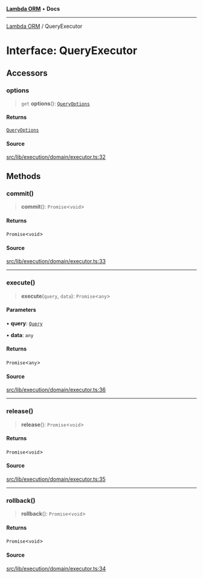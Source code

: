 [**Lambda ORM**](../README.md) • **Docs**

***

[Lambda ORM](../README.md) / QueryExecutor

# Interface: QueryExecutor

## Accessors

### options

> `get` **options**(): [`QueryOptions`](QueryOptions.md)

#### Returns

[`QueryOptions`](QueryOptions.md)

#### Source

[src/lib/execution/domain/executor.ts:32](https://github.com/lambda-orm/lambdaorm/blob/b5545097c371addc7799ba0f29b9e8204e97d347/src/lib/execution/domain/executor.ts#L32)

## Methods

### commit()

> **commit**(): `Promise`\<`void`\>

#### Returns

`Promise`\<`void`\>

#### Source

[src/lib/execution/domain/executor.ts:33](https://github.com/lambda-orm/lambdaorm/blob/b5545097c371addc7799ba0f29b9e8204e97d347/src/lib/execution/domain/executor.ts#L33)

***

### execute()

> **execute**(`query`, `data`): `Promise`\<`any`\>

#### Parameters

• **query**: [`Query`](../classes/Query.md)

• **data**: `any`

#### Returns

`Promise`\<`any`\>

#### Source

[src/lib/execution/domain/executor.ts:36](https://github.com/lambda-orm/lambdaorm/blob/b5545097c371addc7799ba0f29b9e8204e97d347/src/lib/execution/domain/executor.ts#L36)

***

### release()

> **release**(): `Promise`\<`void`\>

#### Returns

`Promise`\<`void`\>

#### Source

[src/lib/execution/domain/executor.ts:35](https://github.com/lambda-orm/lambdaorm/blob/b5545097c371addc7799ba0f29b9e8204e97d347/src/lib/execution/domain/executor.ts#L35)

***

### rollback()

> **rollback**(): `Promise`\<`void`\>

#### Returns

`Promise`\<`void`\>

#### Source

[src/lib/execution/domain/executor.ts:34](https://github.com/lambda-orm/lambdaorm/blob/b5545097c371addc7799ba0f29b9e8204e97d347/src/lib/execution/domain/executor.ts#L34)
